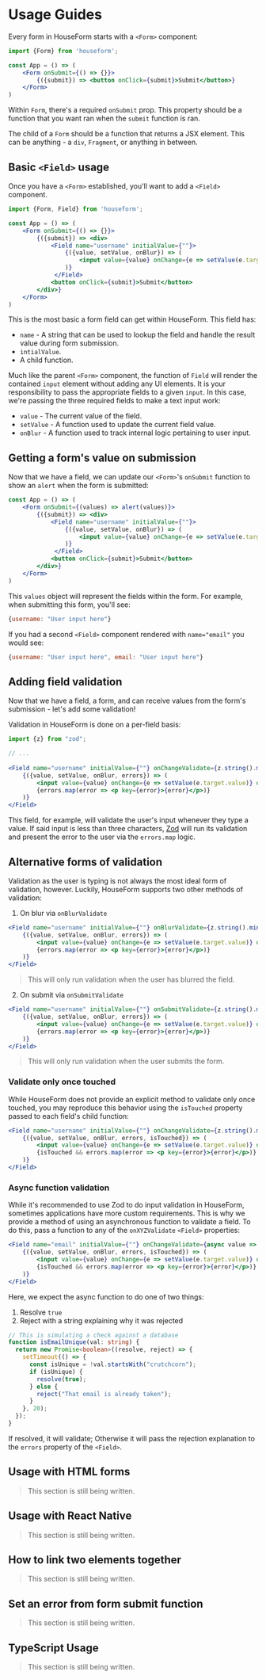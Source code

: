 # Usage Guides

Every form in HouseForm starts with a `<Form>` component:

```jsx
import {Form} from 'houseform';

const App = () => (
    <Form onSubmit={() => {}}>
		{({submit}) => <button onClick={submit}>Submit</button>}
	</Form>
)
```

Within `Form`, there's a required `onSubmit` prop. This property should be a function that you want ran when the `submit` function is ran.

The child of a `Form` should be a function that returns a JSX element. This can be anything - a `div`, `Fragment`, or anything in between.

## Basic `<Field>` usage

Once you have a `<Form>` established, you'll want to add a `<Field>` component.

```jsx
import {Form, Field} from 'houseform';

const App = () => (
    <Form onSubmit={() => {}}>
		{({submit}) => <div>
			<Field name="username" initialValue={""}>
                {({value, setValue, onBlur}) => (
                	<input value={value} onChange={e => setValue(e.target.value)} onBlur={onBlur}/>
                )}
             </Field>			
			<button onClick={submit}>Submit</button>
		</div>}
	</Form>
)
```

This is the most basic a form field can get within HouseForm. This field has:

- `name` - A string that can be used to lookup the field and handle the result value during form submission.
- `intialValue`.
- A child function.

Much like the parent `<Form>` component, the function of `Field` will render the contained `input` element without adding any UI elements. It is your responsibility to pass the appropriate fields to a given `input`. In this case, we're passing the three required fields to make a text input work:

- `value` - The current value of the field.
- `setValue` - A function used to update the current field value.
- `onBlur` - A function used to track internal logic pertaining to user input.

## Getting a form's value on submission

Now that we have a field, we can update our `<Form>`'s `onSubmit` function to show an `alert` when the form is submitted:

```jsx {2}
const App = () => (
    <Form onSubmit={(values) => alert(values)}>
		{({submit}) => <div>
			<Field name="username" initialValue={""}>
                {({value, setValue, onBlur}) => (
                	<input value={value} onChange={e => setValue(e.target.value)} onBlur={onBlur}/>
                )}
             </Field>
			<button onClick={submit}>Submit</button>
		</div>}
	</Form>
)
```

This `values` object will represent the fields within the form. For example, when submitting this form, you'll see:

```javascript
{username: "User input here"}
```

If you had a second `<Field>` component rendered with `name="email"` you would see:

```javascript
{username: "User input here", email: "User input here"}
```

## Adding field validation

Now that we have a field, a form, and can receive values from the form's submission - let's add some validation!

Validation in HouseForm is done on a per-field basis:

```jsx
import {z} from "zod";

// ...
 
<Field name="username" initialValue={""} onChangeValidate={z.string().min(3, "Your username must have at least three characters")}>
    {({value, setValue, onBlur, errors}) => (
	    <input value={value} onChange={e => setValue(e.target.value)} onBlur={onBlur}/>
        {errors.map(error => <p key={error}>{error}</p>)}
    )}
</Field>
```

This field, for example, will validate the user's input whenever they type a value. If said input is less than three characters, [Zod](https://github.com/colinhacks/zod) will run its validation and present the error to the user via the `errors.map` logic.

## Alternative forms of validation

Validation as the user is typing is not always the most ideal form of validation, however. Luckily, HouseForm supports two other methods of validation:

1. On blur via `onBlurValidate`

```jsx
<Field name="username" initialValue={""} onBlurValidate={z.string().min(3, "Your username must have at least three characters")}>
    {({value, setValue, onBlur, errors}) => (
	    <input value={value} onChange={e => setValue(e.target.value)} onBlur={onBlur}/>
        {errors.map(error => <p key={error}>{error}</p>)}
    )}
</Field>
```

> This will only run validation when the user has blurred the field.

2. On submit via `onSubmitValidate`

```jsx
<Field name="username" initialValue={""} onSubmitValidate={z.string().min(3, "Your username must have at least three characters")}>
    {({value, setValue, onBlur, errors}) => (
	    <input value={value} onChange={e => setValue(e.target.value)} onBlur={onBlur}/>
        {errors.map(error => <p key={error}>{error}</p>)}
    )}
</Field>
```

> This will only run validation when the user submits the form.

### Validate only once touched

While HouseForm does not provide an explicit method to validate only once touched, you may reproduce this behavior using the `isTouched` property passed to each field's child function:

```jsx
<Field name="username" initialValue={""} onChangeValidate={z.string().min(3, "Your username must have at least three characters")}>
    {({value, setValue, onBlur, errors, isTouched}) => (
	    <input value={value} onChange={e => setValue(e.target.value)} onBlur={onBlur}/>
        {isTouched && errors.map(error => <p key={error}>{error}</p>)}
    )}
</Field>
```

### Async function validation

While it's recommended to use Zod to do input validation in HouseForm, sometimes applications have more custom requirements. This is why we provide a method of using an asynchronous function to validate a field. To do this, pass a function to any of the `onXYZValidate` `<Field>` properties:

```jsx
<Field name="email" initialValue={""} onChangeValidate={async value => {return await isEmailUnique(value)}}>
    {({value, setValue, onBlur, errors, isTouched}) => (
	    <input value={value} onChange={e => setValue(e.target.value)} onBlur={onBlur}/>
        {isTouched && errors.map(error => <p key={error}>{error}</p>)}
    )}
</Field>
```

Here, we expect the async function to do one of two things:

1. Resolve `true`
2. Reject with a string explaining why it was rejected

```typescript
// This is simulating a check against a database
function isEmailUnique(val: string) {
  return new Promise<boolean>((resolve, reject) => {
    setTimeout(() => {
      const isUnique = !val.startsWith("crutchcorn");
      if (isUnique) {
        resolve(true);
      } else {
        reject("That email is already taken");
      }
    }, 20);
  });
}
```

If resolved, it will validate; Otherwise it will pass the rejection explanation to the `errors` property of the `<Field>`.

## Usage with HTML forms

> This section is still being written.

<!-- Wrap in `form` -->

## Usage with React Native

> This section is still being written.

<!-- No change -->

## How to link two elements together

> This section is still being written.

<!-- listenTo={[""]} -->

## Set an error from form submit function

> This section is still being written.

<!-- onSubmit={(_, form) => form.getFieldValue('fieldName').setError} -->

## TypeScript Usage

> This section is still being written.

<!-- Mention generic passing to `<Field<string>>` -->